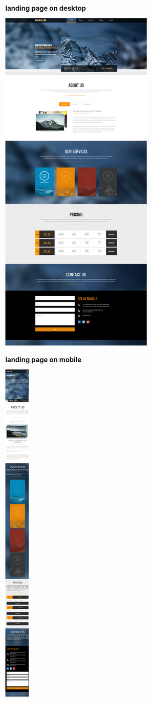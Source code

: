 ## landing page on desktop
![ScreenShot](main.png)
## landing page on mobile
![ScreenShot](mobile.png)

